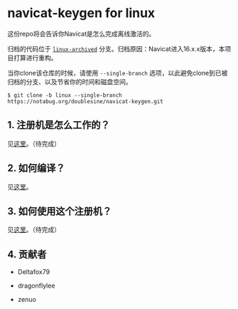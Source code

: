 # navicat-keygen for linux

这份repo将会告诉你Navicat是怎么完成离线激活的。

归档的代码位于 [`linux-archived`](https://notabug.org/doublesine/navicat-keygen/src/linux-archived) 分支。归档原因：Navicat进入16.x.x版本，本项目打算进行重构。

当你clone该仓库的时候，请使用 `--single-branch` 选项，以此避免clone到已被归档的分支、以及节省你的时间和磁盘空间。

```console
$ git clone -b linux --single-branch https://notabug.org/doublesine/navicat-keygen.git
```

## 1. 注册机是怎么工作的？

见[这里](doc/how-does-it-work.zh-CN.md)。（待完成）

## 2. 如何编译？

见[这里](doc/how-to-build.zh-CN.md)。

## 3. 如何使用这个注册机？

见[这里](doc/how-to-use.zh-CN.md)。（待完成）

## 4. 贡献者

* Deltafox79

* dragonflylee

* zenuo
